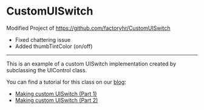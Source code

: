 # CustomUISwitch

Modified Project of https://github.com/factoryhr/CustomUISwitch

- Fixed chattering issue
- Added thumbTintColor (on/off)

----

This is an example of a custom UISwitch implementation created by subclassing the UIControl class.

You can find a tutorial for this class on our [blog](http://plavatvornica.com/blog/):
* [Making custom UISwitch (Part 1)](https://plavatvornica.com/making-custom-uiswitch-part-1/)
* [Making custom UISwitch (Part 2)](https://plavatvornica.com/uiswitch/)

